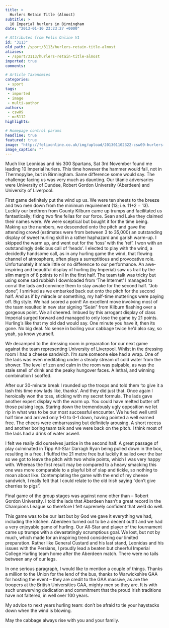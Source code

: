 ```yaml
---
title: >
  Hurlers Retain Title (Almost)
subtitle: >
  10 Imperial hurlers in Birmingham
date: "2013-01-10 23:23:27 +0000"

# Attributes from Felix Online V1
id: "3113"
old_path: /sport/3113/hurlers-retain-title-almost
aliases:
 - /sport/3113/hurlers-retain-title-almost
imported: true
comments:

# Article Taxonomies
categories:
 - sport
tags:
 - imported
 - image
 - multi-author
authors:
 - csw09
 - mc5112
highlights:

# Homepage control params
headline: true
featured: true
image: "http://felixonline.co.uk/img/upload/201301102322-csw09-hurlers-at-champs.jpg"
image_caption: ""
---
```


Much like Leonidas and his 300 Spartans, Sat 3rd November found me leading 10 Imperial hurlers. This time however the hammer would fall, not in Thermopylae, but in Birmingham. Same difference some would say. The challenge facing us was very much as daunting. Our titanic adversaries were University of Dundee, Robert Gordon University (Aberdeen) and University of Liverpool.

First game definitely put the wind up us. We were ten sheets to the breeze and two men down from the minimum requirement (13; i.e. 11+2 = 13). Luckily our brethren from County Kilburn came up trumps and facilitated us fantastically; fixing two fine fellas for our force. Sean and Luke they claimed their names were. We were sceptical but bought it for the time being. Making up the numbers, we descended onto the pitch and gave the attending crowd (estimates were from between 3 to 35,000) an outstanding display of sweet hurling skill in a rather haphazard and garish warm-up. I skipped the warm up, and went out for the ‘toss’ with the ‘ref’. I won with an outstandingly delicious call of ‘heads’. I elected to play with the wind, a decidedly handsome call, as in any hurling game the wind, that flowing channel of atmosphere, often plays a surreptitious and provocative role. Unfortunately it made little or no difference to our performance. An awe-inspiring and beautiful display of hurling (by Imperial) saw us trail by the slim margin of 8 points to nil in the first half. The team talk was tricky but using some sad rubbish I downloaded from ‘The Internet’ I managed to corral the lads and convince them to stay awake for the second half. “Job done”, I smirked as we embarked back out onto the pitch for the second half. And as if by miracle or something, my half-time mutterings were paying off. Big style. We had scored a point! An excellent move involving most of the team resulted in new star signing “Seán” from Kilburn flashing over a gorgeous point. We all cheered. Imbued by this arrogant display of class Imperial surged forward and managed to only lose the game by 21 points. Hurling’s like that my old dad would say. One minute you have it, then its gone. No big deal. No sense in boiling your cabbage twice he’d also say, so yeah, ya know yourself.

We decamped to the dressing room in preparation for our next game against the team representing University of Liverpool. Whilst in the dressing room I had a cheese sandwich. I’m sure someone else had a wrap. One of the lads was even meditating under a steady stream of cold water from the shower. The level of zen and calm in the room was palpable, as was the stale smell of drink and the peaky hungover faces. A lethal, and winning combination I scoffed.

After our 30-minute break I rounded up the troops and told them ‘to give it a lash this time now lads like, thanks’. And they did just that. Once again I heroically won the toss, sticking with my secret formula. The lads gave another expert display with the warm up. You could have melted butter off those pulsing legs. Staring down the tremendously ugly opposition we let rip in what was to be our most successful encounter. We hurled well until half time and arrived only 1-0 to 0-1 down, having pointed a well earned free. The cheers were embarrassing but definitely arousing. A short recess and another boring team talk and we were back on the pitch. I think most of the lads had a drink of water aswell.

I felt we really did ourselves justice in the second half. A great passage of play culminated in Tipp All-Star Darragh Ryan being pulled down in the box, resulting in a free. I fluffed the 21 metre free but luckily it sailed over the bar so we got to leave the pitch with two whole points, which I was very happy with. Whereas the first result may be compared to a heavy smacking this one was more comparable to a playful bit of slap and tickle, so nothing to moan about like.
 Contemplating the game with the end of my cheese sandwich, I really felt that I could relate to the old Irish saying “don’t give cherries to pigs”.

Final game of the group stages was against none other than – Robert Gordon University. I told the lads that Aberdeen hasn’t a great record in the Champions League so therefore I felt supremely confident that we’d do well.

This game was to be our last but by God we gave it everything we had, including the kitchen. Aberdeen turned out to be a decent outfit and we had a very enjoyable game of hurling. Our All-Star and player of the tournament came up trumps with a devastatingly scrumptious goal. We lost, but not by much, which made for an inspiring trend considering our limited preparation.
 Rather like General Custard and his last stand, Leonidas and his issues with the Persians, I proudly lead a beaten but cheerful Imperial College Hurling team home after the Aberdeen match. There were no tails between any of our legs.

In one serious paragraph, I would like to mention a couple of things. Thanks a million to the Union for the lend of the bus, thanks to Warwickshire GAA for hosting the event – they are credit to the GAA massive, as are the troopers at the British Universities GAA, mighty men so they are. It is with such unswerving dedication and commitment that the proud Irish traditions have not faltered, in well over 100 years.

My advice to next years hurling team: don’t be afraid to tie your haystacks down when the wind is blowing.

May the cabbage always rise with you and your family.

